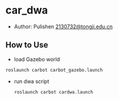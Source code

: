 # car_dwa

- Author: Pulishen <2130732@tongji.edu.cn>

## How to Use

- load Gazebo world

```bash
roslaunch carbot carbot_gazebo.launch
```

- run dwa script


  ```bash
  roslaunch carbot cardwa.launch
  ```

  
